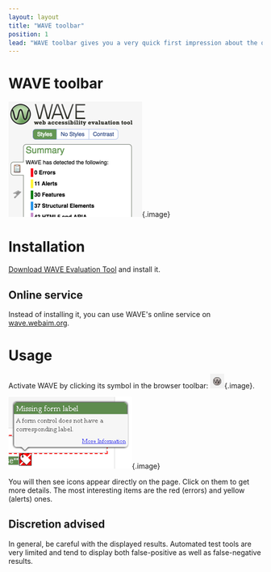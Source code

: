```yaml
---
layout: layout
title: "WAVE toolbar"
position: 1
lead: "WAVE toolbar gives you a very quick first impression about the quality of the currently browsed webpage's accessibility. At the press of a button, it provides visual cues by injecting icons and detailed information right into the page."
---
```


# WAVE toolbar

![WAVE toolbar](_media/wave-toolbar.png){.image}

# Installation

[Download WAVE Evaluation Tool](https://chrome.google.com/webstore/detail/wave-evaluation-tool/jbbplnpkjmmeebjpijfedlgcdilocofh) and install it.

## Online service

Instead of installing it, you can use WAVE's online service on [wave.webaim.org](http://wave.webaim.org/).

# Usage

Activate WAVE by clicking its symbol in the browser toolbar: ![WAVE toolbar browser icon](_media/wave-toolbar-browser-icon.png){.image}.

![An error icon](_media/an-error-icon.png){.image}

You will then see icons appear directly on the page. Click on them to get more details. The most interesting items are the red (errors) and yellow (alerts) ones.

## Discretion advised

In general, be careful with the displayed results. Automated test tools are very limited and tend to display both false-positive as well as false-negative results.